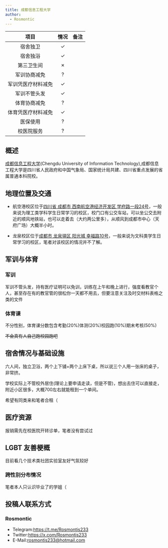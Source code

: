 ```yaml
---
title: 成都信息工程大学
author:
  - Rosmontic
---
```


|        项目        | 情况 |     备注     |
| :----------------: | :--: | :----------: |
|      宿舍独卫      |  ✓   |              |
|      宿舍独浴      |  ✓   |              |
|     第三卫生间     |  ✗   |              |
|    军训协商减免    |  ?   |              |
| 军训凭医疗材料减免 |  ✓   |              |
|    军训不管头发    |  ✓   |               |
|    体育协商减免    |  ?   |              |
| 体育凭医疗材料减免 |  ✓   |              |
|      医保使用      |  ?   |              |
|     校医院服务     |   ?  |              |

## 概述

[成都信息工程大学](https://www.cuit.edu.cn/)(Chengdu University of Information Technology),成都信息工程大学是四川省人民政府和中国气象局、国家统计局共建、四川省重点发展的省属普通本科院校。

## 地理位置及交通

- 航空港校区位于[四川省 成都市 西南航空港经济开发区 学府路一段24号](https://www.amap.com/place/B001C0650L)，一般来说为理工类学科学生日常学习的校区，校门口有公交车站，可以坐公交去附近的顺风地铁站，也可以走着去（大约两公里多），从顺风到成都市中心（天府广场）大概半小时。

- 龙泉校区位于[成都市 龙泉驿区 阳光城 幸福路10号](https://www.amap.com/place/B001C06VLJ)，一般来说为文科类学生日常学习的校区，笔者对该校区的情况并不了解。

## 军训与体育

### 军训

军训不管头发，持有医疗证明可以免训，训练在上午和晚上进行，强度看教官个人，甚至存在有的教官管的很松你一天都不用去，但要注意关注及时交材料表格之类的文件

### 体育课

不分性别，体育课分数包含考勤(20%)体测(20%)校园跑(10%)期末考核(50%)

~~不会真有人自己跑校园跑吧~~

## 宿舍情况与基础设施

六人间，独立卫浴，两个上下铺+两个上床下桌，所以说三个人用一张床的桌子，非常挤。

学校实际上不管校外居住(理论上要申请走读，但是不管)，想出去住可以直接走，附近小区很多，大概700左右就能租到一个单间。

希望有同类来和笔者合租（

## 医疗资源

报销需先在校医院开转诊单，笔者没有尝试过

## LGBT 友善梗概

目前看几个技术类社团实验室友好气氛较好

### 跨性别分布情况

笔者本人只认识毕业了的学姐（

## 投稿人联系方式

### Rosmontic

- Telegram:<https://t.me/Rosmontis233>
- Twitter:<https://x.com/Rosmontis233>
- E-Mail:<rosmontis233@hotmail.com>
